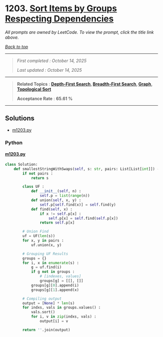 # 1203. [Sort Items by Groups Respecting Dependencies](<https://leetcode.com/problems/sort-items-by-groups-respecting-dependencies>)

*All prompts are owned by LeetCode. To view the prompt, click the title link above.*

*[Back to top](<../README.md>)*

------

> *First completed : October 14, 2025*
>
> *Last updated : October 14, 2025*

------

> **Related Topics** : **[Depth-First Search](<by_topic/Depth-First Search.md>), [Breadth-First Search](<by_topic/Breadth-First Search.md>), [Graph](<by_topic/Graph.md>), [Topological Sort](<by_topic/Topological Sort.md>)**
>
> **Acceptance Rate** : **65.61 %**

------

## Solutions

- [m1203.py](<../my-submissions/m1203.py>)
### Python
#### [m1203.py](<../my-submissions/m1203.py>)
```Python
class Solution:
    def smallestStringWithSwaps(self, s: str, pairs: List[List[int]]) -> str:
        if not pairs :
            return s

        class UF :
            def __init__(self, n) :
                self.p = list(range(n))
            def union(self, x, y) :
                self.p[self.find(x)] = self.find(y)
            def find(self, x) :
                if x != self.p[x] :
                    self.p[x] = self.find(self.p[x])
                return self.p[x]

        # Union Find
        uf = UF(len(s))
        for x, y in pairs :
            uf.union(x, y)

        # Grouping UF Results
        groups = {}
        for i, x in enumerate(s) :
            g = uf.find(i)
            if g not in groups :
                # [indexes, values]
                groups[g] = [[], []]
            groups[g][0].append(i)
            groups[g][1].append(x)

        # Compiling output
        output = [None] * len(s)
        for indxs, vals in groups.values() :
            vals.sort()
            for i, v in zip(indxs, vals) :
                output[i] = v

        return ''.join(output)
```

